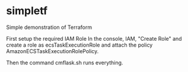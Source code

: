 # simpletf
Simple demonstration of Terraform

First setup the required IAM Role
In the console, IAM, "Create Role" and create a role as ecsTaskExecutionRole and
attach the policy AmazonECSTaskExecutionRolePolicy.

Then the command cmflask.sh runs everything.
